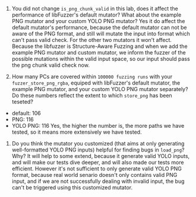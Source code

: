 1. You did not change `is_png_chunk_valid` in this lab, does it affect the performance of libFuzzer's default mutator? What about the example PNG mutator and your custom YOLO PNG mutator?
Yes it do affect the default mutator's performance, because the default mutator can not be aware of the PNG format, and still will mutate the input into format which can't pass valid check. 
For the other two mutators it won't affect. Because the libfuzzer is Structure-Aware Fuzzing and when we add the example PNG mutator and custom mutator, we inform the fuzzer of the possible mutations within the valid input space, so our input should pass the png chunk valid check now.

2. How many PCs are covered within `100000 fuzzing runs` with your `fuzzer_store_png_rgba`, equiped with libFuzzer's default mutator, the example PNG mutator, and your custom YOLO PNG mutator separately? Do these numbers reflect the extent to which `store_png` has been teseted?
- default: 106
- PNG: 116
- YOLO PNG: 116
Yes, the higher the number is, the more paths we have tested, so it means more extensively we have tested.

1. Do you think the mutator you customized (that aims at only generating well-formatted YOLO PNG inputs) helpful for finding bugs in `load_png`? Why?
It will help to some extend, because it generate valid YOLO inputs, and will make our tests dive deeper, and will also made our tests more efficient.
However it's not sufficient to only generate valid YOLO PNG format, because real world senario doesn't only contains valid PNG input, and if we are not successfully dealing with invalid input, the bug can't be triggered using this customized mutator.